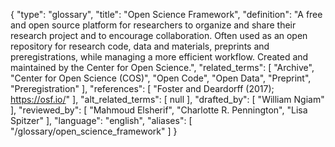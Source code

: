 {
    "type": "glossary",
    "title": "Open Science Framework",
    "definition": "A free and open source platform for researchers to organize and share their research project and to encourage collaboration. Often used as an open repository for research code, data and materials, preprints and preregistrations, while managing a more efficient workflow. Created and maintained by the Center for Open Science.",
    "related_terms": [
        "Archive",
        "Center for Open Science (COS)",
        "Open Code",
        "Open Data",
        "Preprint",
        "Preregistration"
    ],
    "references": [
        "Foster and Deardorff (2017); https://osf.io/"
    ],
    "alt_related_terms": [
        null
    ],
    "drafted_by": [
        "William Ngiam"
    ],
    "reviewed_by": [
        "Mahmoud Elsherif",
        "Charlotte R. Pennington",
        "Lisa Spitzer"
    ],
    "language": "english",
    "aliases": [
        "/glossary/open_science_framework"
    ]
}
